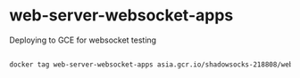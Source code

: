 # web-server-websocket-apps

Deploying to GCE for websocket testing

##

```bash
docker tag web-server-websocket-apps asia.gcr.io/shadowsocks-218808/web-server-websocket-apps
```
